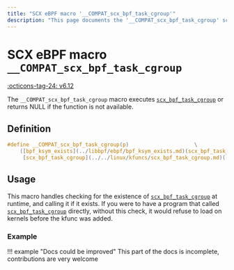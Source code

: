 ```yaml
---
title: "SCX eBPF macro '__COMPAT_scx_bpf_task_cgroup'"
description: "This page documents the '__COMPAT_scx_bpf_task_cgroup' scx eBPF macro, including its definition, usage, and examples."
---
```

# SCX eBPF macro `__COMPAT_scx_bpf_task_cgroup`

[:octicons-tag-24: v6.12](https://github.com/torvalds/linux/commit/1e123fd73deb16cb362ecefb55c90c9196f4a6c2)

The `__COMPAT_scx_bpf_task_cgroup` macro executes [`scx_bpf_task_cgroup`](../../linux/kfuncs/scx_bpf_task_cgroup.md) or returns NULL if the function is not available.

## Definition

```c
#define __COMPAT_scx_bpf_task_cgroup(p)						\
	([bpf_ksym_exists](../libbpf/ebpf/bpf_ksym_exists.md)(scx_bpf_task_cgroup) ?					\
	 [scx_bpf_task_cgroup](../../linux/kfuncs/scx_bpf_task_cgroup.md)((p)) : NULL)
```

## Usage

This macro handles checking for the existence of [`scx_bpf_task_cgroup`](../../linux/kfuncs/scx_bpf_task_cgroup.md) at runtime, and calling it if it exists. If you were to have a program that called [`scx_bpf_task_cgroup`](../../linux/kfuncs/scx_bpf_task_cgroup.md) directly, without this check, it would refuse to load on kernels before the kfunc was added.

### Example

!!! example "Docs could be improved"
    This part of the docs is incomplete, contributions are very welcome
